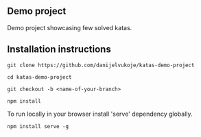 ## Demo project

Demo project showcasing few solved katas.

## Installation instructions

```
git clone https://github.com/danijelvukoje/katas-demo-project

cd katas-demo-project

git checkout -b <name-of-your-branch>
  
npm install
```

To run locally in your browser install 'serve' dependency globally.

```
npm install serve -g
```